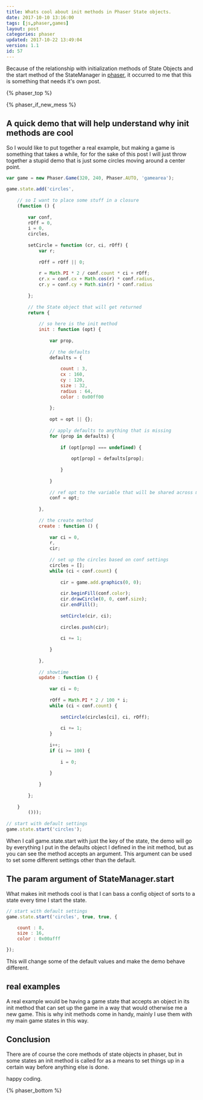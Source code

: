 ```yaml
---
title: Whats cool about init methods in Phaser State objects.
date: 2017-10-10 13:16:00
tags: [js,phaser,games]
layout: post
categories: phaser
updated: 2017-10-22 13:49:04
version: 1.1
id: 57
---
```


Because of the relationship with initialization methods of State Objects and the start method of the StateManager in [phaser](http://phaser.io), it occurred to me that this is something that needs it's own post.

<!-- more -->

{% phaser_top %}

{% phaser_if_new_mess %}

## A quick demo that will help understand why init methods are cool

So I would like to put together a real example, but making a game is something that takes a while, for for the sake of this post I will just throw together a stupid demo that is just some circles moving around a center point.

```js
var game = new Phaser.Game(320, 240, Phaser.AUTO, 'gamearea');
 
game.state.add('circles',
 
    // so I want to place some stuff in a closure
    (function () {
 
        var conf,
        rOff = 0,
        i = 0,
        circles,
 
        setCircle = function (cr, ci, rOff) {
            var r;
 
            rOff = rOff || 0;
 
            r = Math.PI * 2 / conf.count * ci + rOff;
            cr.x = conf.cx + Math.cos(r) * conf.radius,
            cr.y = conf.cy + Math.sin(r) * conf.radius
 
        };
 
        // the State object that will get returned
        return {
 
            // so here is the init method
            init : function (opt) {
 
                var prop,
 
                // the defaults
                defaults = {
 
                    count : 3,
                    cx : 160,
                    cy : 120,
                    size : 32,
                    radius : 64,
                    color : 0x00ff00
 
                };
 
                opt = opt || {};
 
                // apply defaults to anything that is missing
                for (prop in defaults) {
 
                    if (opt[prop] === undefined) {
 
                        opt[prop] = defaults[prop];
 
                    }
 
                }
 
                // ref opt to the variable that will be shared across methods.
                conf = opt;
 
            },
 
            // the create method
            create : function () {
 
                var ci = 0,
                r,
                cir;
 
                // set up the circles based on conf settings
                circles = [];
                while (ci < conf.count) {
 
                    cir = game.add.graphics(0, 0);
 
                    cir.beginFill(conf.color);
                    cir.drawCircle(0, 0, conf.size);
                    cir.endFill();
 
                    setCircle(cir, ci);
 
                    circles.push(cir);
 
                    ci += 1;
 
                }
 
            },
 
            // showtime
            update : function () {
 
                var ci = 0;
 
                rOff = Math.PI * 2 / 100 * i;
                while (ci < conf.count) {
 
                    setCircle(circles[ci], ci, rOff);
 
                    ci += 1;
                }
 
                i++;
                if (i >= 100) {
 
                    i = 0;
 
                }
 
            }
 
        };
 
    }
        ()));
 
// start with default settings
game.state.start('circles');
```

When I call game.state.start with just the key of the state, the demo will go by everything I put in the defaults object I defined in the init method, but as you can see the method accepts an argument. This argument can be used to set some different settings other than the default.

## The param argument of StateManager.start

What makes init methods cool is that I can bass a config object of sorts to a state every time I start the state. 

```js
// start with default settings
game.state.start('circles', true, true, {

    count : 8,
    size : 16,
    color : 0x00afff

});
```

This will change some of the default values and make the demo behave different.

## real examples

A real example would be having a game state that accepts an object in its init method that can set up the game in a way that would otherwise me a new game. This is why init methods come in handy, mainly I use them with my main game states in this way.

## Conclusion

There are of course the core methods of state objects in phaser, but in some states an init method is called for as a means to set things up in a certain way before anything else is done.

happy coding.

{% phaser_bottom %}
